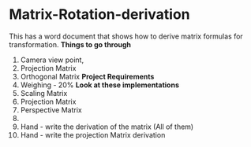 # Matrix-Rotation-derivation
This has a word document that shows how to derive matrix formulas for transformation.
**Things to go through**
1. Camera view point,
2. Projection Matrix
3. Orthogonal Matrix
**Project Requirements**
1. Weighing - 20%
**Look at these implementations**
1. Scaling Matrix
2. Projection Matrix
3. Perspective Matrix
4. 
5. Hand - write the derivation of the matrix (All of them)
6. Hand - write the projection Matrix derivation
